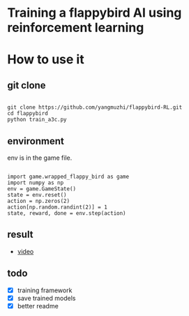 # Training a flappybird AI using reinforcement learning


# How to use it

## git clone

```{python}

git clone https://github.com/yangmuzhi/flappybird-RL.git
cd flappybird
python train_a3c.py

```
## environment

env is in the game file.

```{python}

import game.wrapped_flappy_bird as game
import numpy as np
env = game.GameState()
state = env.reset()
action = np.zeros(2)
action[np.random.randint(2)] = 1
state, reward, done = env.step(action)

```
## result

- [video](https://m.bilibili.com/video/av56058193.html?share_source=copy_link&p=1&ts=1560911437&share_medium=iphone&bbid=a54aaee71ee15ecb319e2e341c69a0ab)


## todo

- [x] training  framework
- [x] save trained models
- [x] better readme
